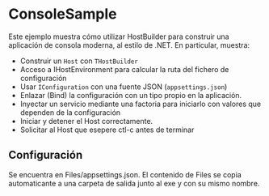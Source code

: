 ﻿# ConsoleSample

Este ejemplo muestra cómo utilizar HostBuilder para construir una aplicación de consola moderna, al estilo de .NET.
En particular, muestra:

- Construir un `Host` con `THostBuilder`
- Acceso a IHostEnvironment para calcular la ruta del fichero de configuración
- Usar `IConfiguration` con una fuente JSON (`appsettings.json`)
- Enlazar (Bind) la configuración con un tipo propio en la aplicación.
- Inyectar un servicio mediante una factoria para iniciarlo con valores que dependen de la configuración
- Iniciar y detener el Host correctamente.
- Solicitar al Host que esepere ctl-c antes de terminar

## Configuración

Se encuentra en Files/appsettings.json. El contenido de Files se copia automaticante
a una carpeta de salida junto al exe y con su mismo nombre.


